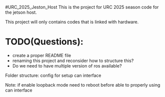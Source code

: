 #URC_2025_Jeston_Host
This is the project for URC 2025 season code for the jetson host.

This project will only contains codes that is linked with hardware.

# TODO(Questions):
- create a proper README file
- renaming this project and reconsider how to structure this?
- Do we need to have multiple version of ros available?

Folder structure:
config for setup can interface

Note:
if enable loopback mode need to reboot before able to properly using can interface
